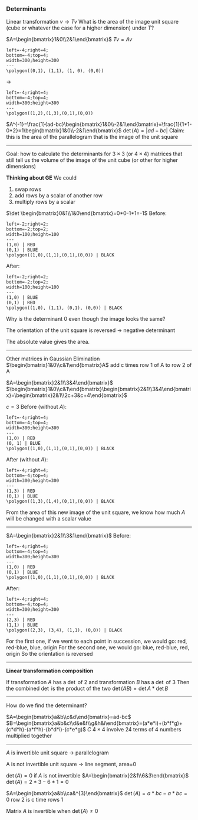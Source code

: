 ### Determinants

Linear transformation $v\to Tv$
What is the area of the image unit square (cube or whatever the case for a higher dimension) under $T$?

$A=\begin{bmatrix}1&0\\2&1\end{bmatrix}$
$Tv=Av$

```desmos-graph
left=-4;right=4;
bottom=-4;top=4;
width=300;height=300
---
\polygon((0,1), (1,1), (1, 0), (0,0))
```
->
```desmos-graph
left=-4;right=4;
bottom=-4;top=4;
width=300;height=300
---
\polygon((1,2),(1,3),(0,1),(0,0))
```

$A^{-1}=\frac{1}{ad-bc}\begin{bmatrix}1&0\\-2&1\end{bmatrix}=\frac{1}{1*1-0*2}=1\begin{bmatrix}1&0\\-2&1\end{bmatrix}$
$\det(A)=|ad-bc|$
Claim: this is the area of the parallelogram that is the image of the unit square

---

Goal: how to calculate the determinants for $3\times 3$ (or $4 \times 4$) matrices that still tell us the volume of the image of the unit cube (or other for higher dimensions)

**Thinking about GE**
We could
1. swap rows
2. add rows by a scalar of another row
3. multiply rows by a scalar

$\det \begin{bmatrix}0&1\\1&0\end{bmatrix}=0*0-1*1=-1$
Before:
```desmos-graph
left=-2;right=2;
bottom=-2;top=2;
width=100;height=100
---
(1,0) | RED
(0,1) | BLUE
\polygon((1,0),(1,1),(0,1),(0,0)) | BLACK
```
After:
```desmos-graph
left=-2;right=2;
bottom=-2;top=2;
width=100;height=100
---
(1,0) | BLUE
(0,1) | RED
\polygon((1,0), (1,1), (0,1), (0,0)) | BLACK
```
Why is the determinant 0 even though the image looks the same?

The orientation of the unit square is reversed -> negative determinant

The absolute value gives the area.

---

Other matrices in Gaussian Elimination
$\begin{bmatrix}1&0\\c&1\end{bmatrix}A$ add c times row 1 of A to row 2 of A

$A=\begin{bmatrix}2&1\\3&4\end{bmatrix}$
$\begin{bmatrix}1&0\\c&1\end{bmatrix}\begin{bmatrix}2&1\\3&4\end{bmatrix}=\begin{bmatrix}2&1\\2c+3&c+4\end{bmatrix}$

$c=3$
Before (without $A$):
```desmos-graph
left=-4;right=4;
bottom=-4;top=4;
width=300;height=300
---
(1,0) | RED
(0, 1) | BLUE
\polygon((1,0),(1,1),(0,1),(0,0)) | BLACK
```
After (without $A$):
```desmos-graph
left=-4;right=4;
bottom=-4;top=4;
width=300;height=300
---
(1,3) | RED
(0,1) | BLUE
\polygon((1,3),(1,4),(0,1),(0,0)) | BLACK
```

From the area of this new image of the unit square, we know how much $A$ will be changed with a scalar value

---

$A=\begin{bmatrix}2&1\\3&1\end{bmatrix}$
Before:
```desmos-graph
left=-4;right=4;
bottom=-4;top=4;
width=300;height=300
---
(1,0) | RED
(0,1) | BLUE
\polygon((1,0),(1,1),(0,1),(0,0)) | BLACK
```
After:
```desmos-graph
left=-4;right=4;
bottom=-4;top=4;
width=300;height=300
---
(2,3) | RED
(1,1) | BLUE
\polygon((2,3), (3,4), (1,1), (0,0)) | BLACK
```

For the first one, if we went to each point in succession, we would go: red, red-blue, blue, origin
For the second one, we would go: blue, red-blue, red, origin
So the orientation is reversed

---

**Linear transformation composition**

If transformation $A$ has a $\det$ of 2
and transformation $B$ has a $\det$ of 3
Then the combined $\det$ is the product of the two $\det(AB)=\det A*\det B$

---

How do we find the determinant?

$A=\begin{bmatrix}a&b\\c&d\end{bmatrix}=ad-bc$
$B=\begin{bmatrix}a&b&c\\d&e&f\\g&h&i\end{bmatrix}=(a*e*i)+(b*f*g)+(c*d*h)-(a*f*h)-(b*d*i)-(c*e*g)$
$C$ $4 \times 4$ involve 24 terms of 4 numbers multiplied together

---

$A$ is invertible
unit square -> parallelogram

A is not invertible
unit square -> line segment, area=0

$\det(A)=0$ if $A$ is not invertible
$A=\begin{bmatrix}2&1\\6&3\end{bmatrix}$ $\det(A)=2*3-6*1=0$

$A=\begin{bmatrix}a&b\\ca&^{3}\end{bmatrix}$ $\det(A)=a*bc-a*bc=0$
row 2 is c time rows 1

Matrix $A$ is invertible when $\det(A)\neq0$
